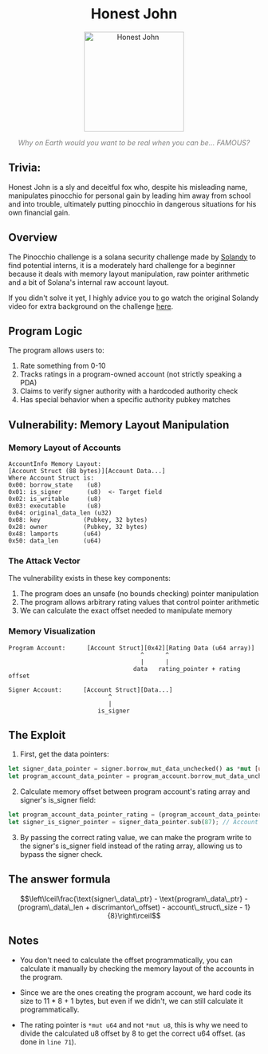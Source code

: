 <h1 align="center">
  Honest John
</h1>

<p align="center">
  <img src="https://www.cornel1801.com/disney/Pinocchio-1940/Honest_John.jpg" alt="Honest John" width="200">
</p>

<p align="center">
  <i><span style="color: gray">Why on Earth would you want to be real when you can be... FAMOUS?</span></i>
</p>

## Trivia:
Honest John is a sly and deceitful fox who, despite his misleading name, manipulates pinocchio for personal gain by leading him away from school and into trouble, ultimately putting pinocchio in dangerous situations for his own financial gain.

## Overview
The Pinocchio challenge is a solana security challenge made by [Solandy](https://www.youtube.com/@Solandy) to find potential interns, it is a moderately hard challenge for a beginner because it deals with memory layout manipulation, raw pointer arithmetic and a bit of Solana's internal raw account layout.

If you didn't solve it yet, I highly advice you to go watch the original Solandy video for extra background on the challenge [here](https://www.youtube.com/watch?v=QrIhST0s6qg).

## Program Logic
The program allows users to:
1. Rate something from 0-10
2. Tracks ratings in a program-owned account (not strictly speaking a PDA)
3. Claims to verify signer authority with a hardcoded authority check
4. Has special behavior when a specific authority pubkey matches

## Vulnerability: Memory Layout Manipulation

### Memory Layout of Accounts
```
AccountInfo Memory Layout:
[Account Struct (88 bytes)][Account Data...]
Where Account Struct is:
0x00: borrow_state    (u8)
0x01: is_signer       (u8)  <- Target field
0x02: is_writable     (u8)
0x03: executable      (u8)
0x04: original_data_len (u32)
0x08: key            (Pubkey, 32 bytes)
0x28: owner          (Pubkey, 32 bytes)
0x48: lamports       (u64)
0x50: data_len       (u64)
```

### The Attack Vector

The vulnerability exists in these key components:

1. The program does an unsafe (no bounds checking) pointer manipulation
2. The program allows arbitrary rating values that control pointer arithmetic
3. We can calculate the exact offset needed to manipulate memory

### Memory Visualization
```
Program Account:      [Account Struct][0x42][Rating Data (u64 array)]
                                     ^      ^
                                     |      |
                                   data   rating_pointer + rating offset

Signer Account:      [Account Struct][Data...]
                            ^
                            |
                         is_signer
```

## The Exploit

1. First, get the data pointers:
```rust
let signer_data_pointer = signer.borrow_mut_data_unchecked() as *mut [u8] as *mut u8;
let program_account_data_pointer = program_account.borrow_mut_data_unchecked() as *mut [u8] as *mut u8;
```

2. Calculate memory offset between program account's rating array and signer's is_signer field:
```rust
let program_account_data_pointer_rating = (program_account_data_pointer as *mut u64).add(1);
let signer_is_signer_pointer = signer_data_pointer.sub(87); // Account size - 1 to reach is_signer
```

3. By passing the correct rating value, we can make the program write to the signer's is_signer field instead of the rating array, allowing us to bypass the signer check.

## The answer formula

$$\left\lceil\frac{\text{signer\_data\_ptr} - \text{program\_data\_ptr} - (program\_data\_len + discrimantor\_offset) - account\_struct\_size - 1}{8}\right\rceil$$

## Notes

* You don't need to calculate the offset programmatically, you can calculate it manually by checking the memory layout of the accounts in the program.

* Since we are the ones creating the program account, we hard code its size to 11 * 8 + 1 bytes, but even if we didn't, we can still calculate it programmatically.

* The rating pointer is `*mut u64` and not `*mut u8`, this is why we need to divide the calculated u8 offset by 8 to get the correct u64 offset. (as done in `line 71`).
